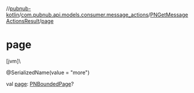 //[pubnub-kotlin](../../../index.md)/[com.pubnub.api.models.consumer.message_actions](../index.md)/[PNGetMessageActionsResult](index.md)/[page](page.md)

# page

[jvm]\

@SerializedName(value = &quot;more&quot;)

val [page](page.md): [PNBoundedPage](../../com.pubnub.api.models.consumer/-p-n-bounded-page/index.md)?
